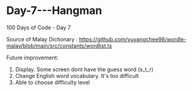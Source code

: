 # Day-7---Hangman
100 Days of Code - Day 7

Source of Malay Dictionary : https://github.com/yuyangchee98/wordle-malay/blob/main/src/constants/wordlist.ts

Future improvement:
1. Display. Some screen dont have the guess word (s_t_r)
2. Change English word vocabulary. It's too difficult
3. Able to choose difficulty level
